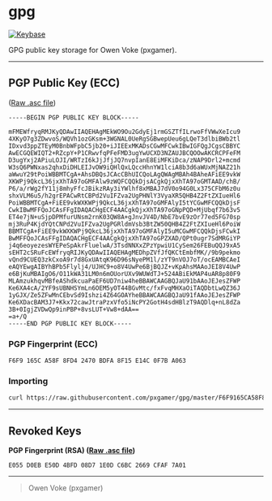 # gpg

[![Keybase](https://img.shields.io/badge/keybase-@pxgamer-4c8eff.svg?style=flat-square)](https://keybase.io/pxgamer)

GPG public key storage for Owen Voke (pxgamer).

-----------------------

## PGP Public Key (ECC)

([Raw .asc file](F6F9165CA58F8FD42470BDFA8F15E14C0F7BA063.asc))

```asciiarmor
-----BEGIN PGP PUBLIC KEY BLOCK-----

mFMEWfryqRMJKyQDAwIIAQEHAgMEkWO9Ou2GdyEj1rmGSZTfILrwoFfVWwXeIcu9
4XKyO7g3ZDwvoS/WQVh1ozGKsm+3WGNAL0UeRgSGBwepUeu6gLQeT3dlbiBWb2tl
IDxvd3ppZTEyM0BnbWFpbC5jb20+iJIEExMKADsCGwMFCwkIBwIGFQgJCgsCBBYC
AwECGQEWIQT2+RZcpY+P1CRwvfqPFeFMD3ugYwUCXD3NZAUJBCQOOwAKCRCPFeFM
D3ugYxj2APiuLOJI/WRTzI6kJjJfjJQ7nvpIanE8EiMFKiDca/zNAP9Drl2+mcmd
W3sQ6PWNxas2qhxDiDHLEIJvOW9iQHlQxLQccHhnYW1lciA8b3d6aWUxMjNAZ21h
aWwuY29tPoiWBBMTCgA+AhsDBQsJCAcCBhUICQoLAgQWAgMBAh4BAheAFiEE9vkW
XKWPj9QkcL36jxXhTA97oGMFAlw9zWQFCQQkDjsACgkQjxXhTA97oGMTAAD/chB/
P6/a/rWg2fY11j8mhyFfcJBikzRAy3iYWlhf8xMBAJ7dV0o94G0Lx375CFbM6z0u
shxVLM6u5/h2grEPACwRtCBPd2VuIFZva2UgPHNlY3VyaXR5QHB4Z2FtZXIueHl6
PoiWBBMTCgA+FiEE9vkWXKWPj9QkcL36jxXhTA97oGMFAlyI5tYCGwMFCQQkDjsF
CwkIBwMFFQoJCAsFFgIDAQACHgECF4AACgkQjxXhTA97oGNpPQD+MjUbqf7b63v5
ET4e7jN+uSjpDPMfurUNsm2rnK03QW8A+gJnvJV4D/NbE7bvE9zOr77ed5FG70sp
mj3RuP4KjdYQtCNPd2VuIFZva2UgPGRldmVsb3BtZW50QHB4Z2FtZXIueHl6PoiW
BBMTCgA+FiEE9vkWXKWPj9QkcL36jxXhTA97oGMFAlyI5uMCGwMFCQQkDjsFCwkI
BwMFFQoJCAsFFgIDAQACHgECF4AACgkQjxXhTA97oGPZXAD/QPt0ugr7SdMRGiYP
j4q6eoyezesWYEPeSpAkrFluelwA/3TsdNNXxZPzYpwiU1CySem26FEBuQQJ9xA5
sEHT2cSRuFcEWfryqRIJKyQDAwIIAQEHAgMEDhpZVfJfQKCtEmbfMK//9b9pekmo
vQnd9CUEQ3zkCxoA9r7d8GxUAtqK96D96sNyePM1l/zYT9nVOJ7oT/ocEAMBCAeI
eAQYEwgAIBYhBPb5Flylj4/UJHC9+o8V4UwPe6BjBQJZ+vKpAhsMAAoJEI8V4UwP
e6BjKuMBAIgO6/O11kWA31LM0n6mOUorUXv9WUWdTJ+524ABiEkMAP4uAR8p80F9
MLAmzukhqvMBfeAShdkcuaPaEF6UD7niw4heBBAWCAAGBQJaU91bAAoJEJesZFWP
Ke6XA4cA/2YF9sUBNHSYmLn6OEM5yOT44BGvMtc/fxFvqMHXaOiTAQDbtLwQZ36J
1yGJX/Ze5ZFwMnCEbvSd9Ishzi4Z64GOAYheBBAWCAAGBQJaU91fAAoJEJesZFWP
Ke6XDacBAM3J7+Kkx72cawJtraPzxVfo5iNcPY2GotH4sdHBlzT9AQDlq+nL8dZa
3B+0IgjZVDwQp9inPBP+8vsLUT+Vw8+dAA==
=a+/Q
-----END PGP PUBLIC KEY BLOCK-----

```

### PGP Fingerprint (ECC)

```text
F6F9 165C A58F 8FD4 2470 BDFA 8F15 E14C 0F7B A063
```

### Importing

```sh
curl https://raw.githubusercontent.com/pxgamer/gpg/master/F6F9165CA58F8FD42470BDFA8F15E14C0F7BA063.asc | gpg --import
```

-----------------------

## Revoked Keys

**PGP Fingerprint (RSA) ([Raw .asc file](E055D0EBE50D4BFD08D71E0DC6BC2669CFAF7A01.asc))**

```text
E055 D0EB E50D 4BFD 08D7 1E0D C6BC 2669 CFAF 7A01
```

-----------------------

> Owen Voke (pxgamer)
